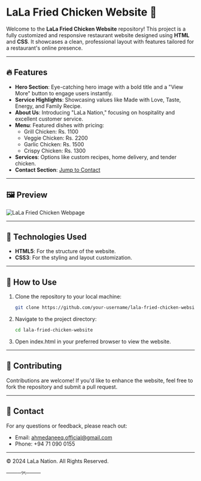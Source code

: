 # LaLa Fried Chicken Website 🍗

Welcome to the **LaLa Fried Chicken Website** repository! This project is a fully customized and responsive restaurant website designed using **HTML** and **CSS**. It showcases a clean, professional layout with features tailored for a restaurant's online presence.

---

## 🔥 Features
- **Hero Section**: Eye-catching hero image with a bold title and a "View More" button to engage users instantly.  
- **Service Highlights**: Showcasing values like Made with Love, Taste, Energy, and Family Recipe.  
- **About Us**: Introducing "LaLa Nation," focusing on hospitality and excellent customer service.  
- **Menu**: Featured dishes with pricing:  
  - Grill Chicken: Rs. 1100  
  - Veggie Chicken: Rs. 2200  
  - Garlic Chicken: Rs. 1500  
  - Crispy Chicken: Rs. 1300  
- **Services**: Options like custom recipes, home delivery, and tender chicken.  
- **Contact Section**: [Jump to Contact](#-contact)

---

## 🖼️ Preview
![LaLa Fried Chicken Webpage](LaLa_Fried_Chicken_Webpage_Interface.png)

---

## 🚀 Technologies Used
- **HTML5**: For the structure of the website.  
- **CSS3**: For the styling and layout customization.

---

## 📂 How to Use
1. Clone the repository to your local machine:
   ```bash
   git clone https://github.com/your-username/lala-fried-chicken-website.git
2. Navigate to the project directory:
   ```bash
   cd lala-fried-chicken-website  
3. Open index.html in your preferred browser to view the website.

---

## 🤝 Contributing
Contributions are welcome! If you'd like to enhance the website, feel free to fork the repository and submit a pull request.

---

## 📨 Contact
For any questions or feedback, please reach out:

- Email: ahmedaneeq.official@gmail.com
- Phone: +94 71 090 0155

---

© 2024 LaLa Nation. All Rights Reserved.

────୨ৎ────
